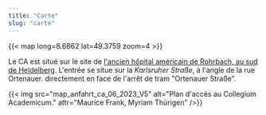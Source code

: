 ```yaml
---
title: "Carte"
slug: "carte"
---
```


{{< map long=8.6862 lat=49.3759 zoom=4 >}}

Le CA est situé sur le site de [l'ancien hôpital américain de Rohrbach, au sud de Heidelberg](https://tools.wmflabs.org/geohack/geohack.php?pagename=Collegium+Academicum&params=49_22_34_N_8_41_10_E).
L'entrée se situe sur la _Karlsruher Straße_, à l'angle de la rue Ortenauer.
directement en face de l'arrêt de tram "Ortenauer Straße".

<div class="columns">
	<div id="anfahrt" class="column">
	{{< img src="map_anfahrt_ca_06_2023_V5" alt="Plan d'accès au Collegium Academicum." attr="Maurice Frank, Myriam Thürigen" />}}
	</div>
